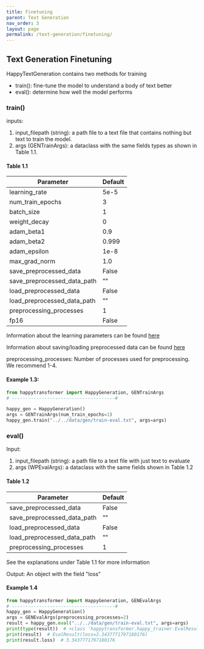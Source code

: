 ```yaml
---
title: Finetuning
parent: Text Generation
nav_order: 3
layout: page
permalink: /text-generation/finetuning/
---
```


## Text Generation Finetuning

HappyTextGeneration contains two methods for training 
- train(): fine-tune the model to understand a body of text better
- eval(): determine how well the model performs 

### train()

inputs: 
1. input_filepath (string): a path file to a text file that contains nothing but text to train the model.
2. args (GENTrainArgs): a dataclass with the same fields types as shown in Table 1.1. 


#### Table 1.1

| Parameter                     |Default|
|-------------------------------|-------|
| learning_rate                 | 5e-5  |
| num_train_epochs              | 3     |
| batch_size                    | 1     |
| weight_decay                  | 0     |
| adam_beta1                    | 0.9   |
| adam_beta2                    | 0.999 |
| adam_epsilon                  | 1e-8  |
| max_grad_norm                 | 1.0   |
| save_preprocessed_data        | False |
| save_preprocessed_data_path   | ""    |
| load_preprocessed_data        | False |
| load_preprocessed_data_path   | ""    |
| preprocessing_processes       | 1     |
| fp16                          | False |


Information about the learning parameters can be found [here](/learning-parameters/)

Information about saving/loading preprocessed data can be found [here](/save-load-data/)

preprocessing_processes: Number of processes used for preprocessing. We recommend 1-4. 



#### Example 1.3:
```python
from happytransformer import HappyGeneration, GENTrainArgs
# --------------------------------------#

happy_gen = HappyGeneration()
args = GENTrainArgs(num_train_epochs=1) 
happy_gen.train("../../data/gen/train-eval.txt", args=args)
```

### eval()
Input:
1. input_filepath (string): a path file to a text file with just text to evaluate  
2. args (WPEvalArgs): a dataclass with the same fields shown in Table  1.2

#### Table 1.2

| Parameter                     |Default|
|-------------------------------|-------|
| save_preprocessed_data        | False |
| save_preprocessed_data_path   | ""    |
| load_preprocessed_data        | False |
| load_preprocessed_data_path   | ""    |
| preprocessing_processes       | 1     |

See the explanations under Table 1.1 for more information 



Output: An object with the field "loss"

#### Example 1.4
```python
from happytransformer import HappyGeneration, GENEvalArgs
# --------------------------------------#
happy_gen = HappyGeneration()  
args = GENEvalArgs(preprocessing_processes=2)
result = happy_gen.eval("../../data/gen/train-eval.txt", args=args)
print(type(result))  # <class 'happytransformer.happy_trainer.EvalResult'>
print(result)  # EvalResult(loss=3.3437771797180176)
print(result.loss)  # 3.3437771797180176

```
